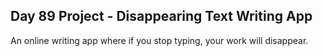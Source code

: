## Day 89 Project - Disappearing Text Writing App
An online writing app where if you stop typing, your work will disappear.

